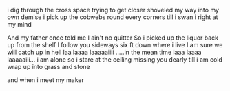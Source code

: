 i dig through the cross space trying to get closer
shoveled my way into my own demise
i pick up the cobwebs round every corners till i swan i right at my mind

And my father once told me I ain't no quitter 
So i picked up the liquor back up from the shelf
I follow you sideways six ft down where i live 
I am sure we will catch up in hell
laa laaaa laaaaaiiii .....in the mean time
laaa laaaa laaaaaiii... i am alone 
so i stare at the ceiling 
missing you dearly 
till i am cold wrap up into grass and stone

and when i meet my maker